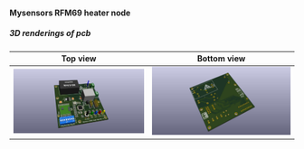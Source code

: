 #### Mysensors RFM69 heater node


##### 3D renderings of pcb

Top view | Bottom view
------------ | -------------
![Alt text](3d/renderings/heater_node_top.jpg?raw=true "top view") | ![Alt text](3d/renderings/heater_node_bottom.jpg?raw=true "bottom view")
